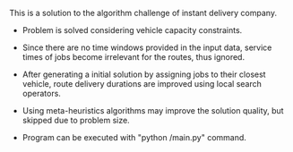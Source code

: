 This is a solution to the algorithm challenge of instant delivery company.

- Problem is solved considering vehicle capacity constraints. 

- Since there are no time windows provided in the input data,
  service times of jobs become irrelevant for the routes, thus ignored.

- After generating a initial solution by assigning jobs to 
  their closest vehicle, route delivery durations are
  improved using local search operators.
  
- Using meta-heuristics algorithms may improve the solution quality,
  but skipped due to problem size.
  
- Program can be executed with "python <path>/main.py" command.
